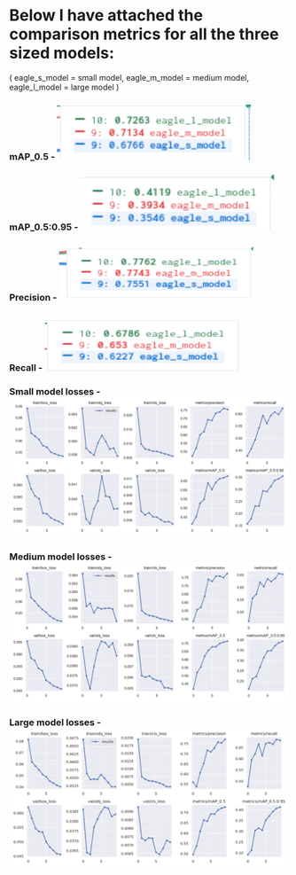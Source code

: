 # Below I have attached the comparison metrics for all the three sized models:
( eagle_s_model = small model,
  eagle_m_model = medium model,
  eagle_l_model = large model
)



### mAP_0.5 - <img src="https://github.com/bansalraghav/Object-Detection/blob/main/Results/numeric_value/mAP0.5.png" width="350" height="100">
### mAP_0.5:0.95 - <img src="https://github.com/bansalraghav/Object-Detection/blob/main/Results/numeric_value/mAP0.95.png" width="350" height="100">
### Precision - <img src="https://github.com/bansalraghav/Object-Detection/blob/main/Results/numeric_value/precision.png" width="350" height="100">
### Recall - <img src="https://github.com/bansalraghav/Object-Detection/blob/main/Results/numeric_value/recall.png" width="350" height="100"> <br> 
  


  
### Small model losses - ![](https://github.com/bansalraghav/Object-Detection/blob/main/Results/small_model_losses.png)
### Medium model losses - ![](https://github.com/bansalraghav/Object-Detection/blob/main/Results/medium_model_losses.png)
### Large model losses - ![](https://github.com/bansalraghav/Object-Detection/blob/main/Results/large_model_losses.png)
